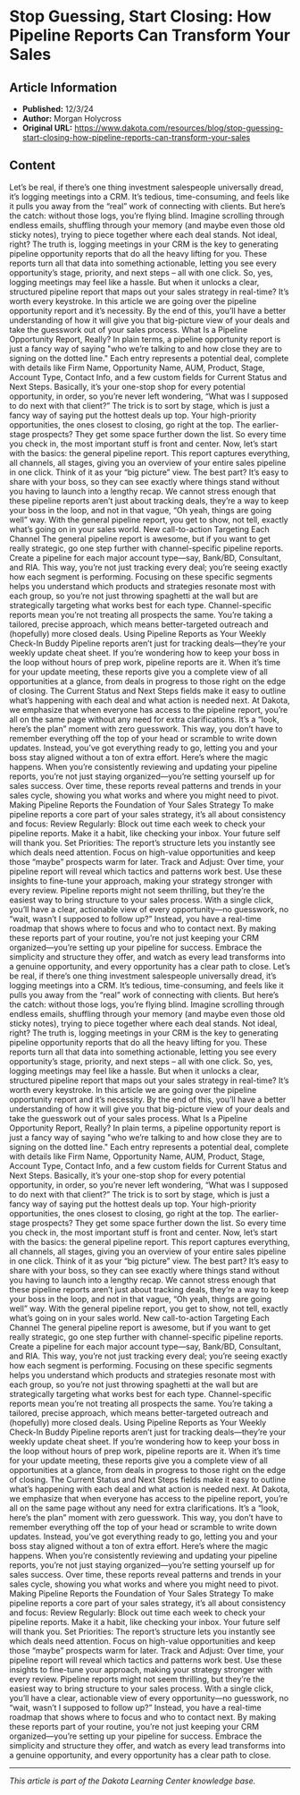 # Stop Guessing, Start Closing: How Pipeline Reports Can Transform Your Sales

## Article Information
- **Published:** 12/3/24
- **Author:** Morgan Holycross
- **Original URL:** https://www.dakota.com/resources/blog/stop-guessing-start-closing-how-pipeline-reports-can-transform-your-sales

## Content

Let’s be real, if there’s one thing investment salespeople universally dread, it’s logging meetings into a CRM. It’s tedious, time-consuming, and feels like it pulls you away from the “real” work of connecting with clients. But here’s the catch: without those logs, you’re flying blind. Imagine scrolling through endless emails, shuffling through your memory (and maybe even those old sticky notes), trying to piece together where each deal stands. Not ideal, right? The truth is, logging meetings in your CRM is the key to generating pipeline opportunity reports that do all the heavy lifting for you. These reports turn all that data into something actionable, letting you see every opportunity’s stage, priority, and next steps – all with one click. So, yes, logging meetings may feel like a hassle. But when it unlocks a clear, structured pipeline report that maps out your sales strategy in real-time? It’s worth every keystroke. In this article we are going over the pipeline opportunity report and it’s necessity. By the end of this, you’ll have a better understanding of how it will give you that big-picture view of your deals and take the guesswork out of your sales process. What Is a Pipeline Opportunity Report, Really? In plain terms, a pipeline opportunity report is just a fancy way of saying "who we’re talking to and how close they are to signing on the dotted line." Each entry represents a potential deal, complete with details like Firm Name, Opportunity Name, AUM, Product, Stage, Account Type, Contact Info, and a few custom fields for Current Status and Next Steps. Basically, it’s your one-stop shop for every potential opportunity, in order, so you’re never left wondering, “What was I supposed to do next with that client?” The trick is to sort by stage, which is just a fancy way of saying put the hottest deals up top. Your high-priority opportunities, the ones closest to closing, go right at the top. The earlier-stage prospects? They get some space further down the list. So every time you check in, the most important stuff is front and center. Now, let’s start with the basics: the general pipeline report. This report captures everything, all channels, all stages, giving you an overview of your entire sales pipeline in one click. Think of it as your “big picture” view. The best part? It’s easy to share with your boss, so they can see exactly where things stand without you having to launch into a lengthy recap. We cannot stress enough that these pipeline reports aren’t just about tracking deals, they’re a way to keep your boss in the loop, and not in that vague, “Oh yeah, things are going well” way. With the general pipeline report, you get to show, not tell, exactly what’s going on in your sales world. New call-to-action Targeting Each Channel The general pipeline report is awesome, but if you want to get really strategic, go one step further with channel-specific pipeline reports. Create a pipeline for each major account type—say, Bank/BD, Consultant, and RIA. This way, you’re not just tracking every deal; you’re seeing exactly how each segment is performing. Focusing on these specific segments helps you understand which products and strategies resonate most with each group, so you’re not just throwing spaghetti at the wall but are strategically targeting what works best for each type. Channel-specific reports mean you’re not treating all prospects the same. You’re taking a tailored, precise approach, which means better-targeted outreach and (hopefully) more closed deals. Using Pipeline Reports as Your Weekly Check-In Buddy Pipeline reports aren’t just for tracking deals—they’re your weekly update cheat sheet. If you’re wondering how to keep your boss in the loop without hours of prep work, pipeline reports are it. When it’s time for your update meeting, these reports give you a complete view of all opportunities at a glance, from deals in progress to those right on the edge of closing. The Current Status and Next Steps fields make it easy to outline what’s happening with each deal and what action is needed next. At Dakota, we emphasize that when everyone has access to the pipeline report, you’re all on the same page without any need for extra clarifications. It’s a “look, here’s the plan” moment with zero guesswork. This way, you don’t have to remember everything off the top of your head or scramble to write down updates. Instead, you’ve got everything ready to go, letting you and your boss stay aligned without a ton of extra effort. Here’s where the magic happens. When you’re consistently reviewing and updating your pipeline reports, you’re not just staying organized—you’re setting yourself up for sales success. Over time, these reports reveal patterns and trends in your sales cycle, showing you what works and where you might need to pivot. Making Pipeline Reports the Foundation of Your Sales Strategy To make pipeline reports a core part of your sales strategy, it’s all about consistency and focus: Review Regularly: Block out time each week to check your pipeline reports. Make it a habit, like checking your inbox. Your future self will thank you. Set Priorities: The report’s structure lets you instantly see which deals need attention. Focus on high-value opportunities and keep those “maybe” prospects warm for later. Track and Adjust: Over time, your pipeline report will reveal which tactics and patterns work best. Use these insights to fine-tune your approach, making your strategy stronger with every review. Pipeline reports might not seem thrilling, but they’re the easiest way to bring structure to your sales process. With a single click, you’ll have a clear, actionable view of every opportunity—no guesswork, no “wait, wasn’t I supposed to follow up?” Instead, you have a real-time roadmap that shows where to focus and who to contact next. By making these reports part of your routine, you’re not just keeping your CRM organized—you’re setting up your pipeline for success. Embrace the simplicity and structure they offer, and watch as every lead transforms into a genuine opportunity, and every opportunity has a clear path to close. Let’s be real, if there’s one thing investment salespeople universally dread, it’s logging meetings into a CRM. It’s tedious, time-consuming, and feels like it pulls you away from the “real” work of connecting with clients. But here’s the catch: without those logs, you’re flying blind. Imagine scrolling through endless emails, shuffling through your memory (and maybe even those old sticky notes), trying to piece together where each deal stands. Not ideal, right? The truth is, logging meetings in your CRM is the key to generating pipeline opportunity reports that do all the heavy lifting for you. These reports turn all that data into something actionable, letting you see every opportunity’s stage, priority, and next steps – all with one click. So, yes, logging meetings may feel like a hassle. But when it unlocks a clear, structured pipeline report that maps out your sales strategy in real-time? It’s worth every keystroke. In this article we are going over the pipeline opportunity report and it’s necessity. By the end of this, you’ll have a better understanding of how it will give you that big-picture view of your deals and take the guesswork out of your sales process. What Is a Pipeline Opportunity Report, Really? In plain terms, a pipeline opportunity report is just a fancy way of saying "who we’re talking to and how close they are to signing on the dotted line." Each entry represents a potential deal, complete with details like Firm Name, Opportunity Name, AUM, Product, Stage, Account Type, Contact Info, and a few custom fields for Current Status and Next Steps. Basically, it’s your one-stop shop for every potential opportunity, in order, so you’re never left wondering, “What was I supposed to do next with that client?” The trick is to sort by stage, which is just a fancy way of saying put the hottest deals up top. Your high-priority opportunities, the ones closest to closing, go right at the top. The earlier-stage prospects? They get some space further down the list. So every time you check in, the most important stuff is front and center. Now, let’s start with the basics: the general pipeline report. This report captures everything, all channels, all stages, giving you an overview of your entire sales pipeline in one click. Think of it as your “big picture” view. The best part? It’s easy to share with your boss, so they can see exactly where things stand without you having to launch into a lengthy recap. We cannot stress enough that these pipeline reports aren’t just about tracking deals, they’re a way to keep your boss in the loop, and not in that vague, “Oh yeah, things are going well” way. With the general pipeline report, you get to show, not tell, exactly what’s going on in your sales world. New call-to-action Targeting Each Channel The general pipeline report is awesome, but if you want to get really strategic, go one step further with channel-specific pipeline reports. Create a pipeline for each major account type—say, Bank/BD, Consultant, and RIA. This way, you’re not just tracking every deal; you’re seeing exactly how each segment is performing. Focusing on these specific segments helps you understand which products and strategies resonate most with each group, so you’re not just throwing spaghetti at the wall but are strategically targeting what works best for each type. Channel-specific reports mean you’re not treating all prospects the same. You’re taking a tailored, precise approach, which means better-targeted outreach and (hopefully) more closed deals. Using Pipeline Reports as Your Weekly Check-In Buddy Pipeline reports aren’t just for tracking deals—they’re your weekly update cheat sheet. If you’re wondering how to keep your boss in the loop without hours of prep work, pipeline reports are it. When it’s time for your update meeting, these reports give you a complete view of all opportunities at a glance, from deals in progress to those right on the edge of closing. The Current Status and Next Steps fields make it easy to outline what’s happening with each deal and what action is needed next. At Dakota, we emphasize that when everyone has access to the pipeline report, you’re all on the same page without any need for extra clarifications. It’s a “look, here’s the plan” moment with zero guesswork. This way, you don’t have to remember everything off the top of your head or scramble to write down updates. Instead, you’ve got everything ready to go, letting you and your boss stay aligned without a ton of extra effort. Here’s where the magic happens. When you’re consistently reviewing and updating your pipeline reports, you’re not just staying organized—you’re setting yourself up for sales success. Over time, these reports reveal patterns and trends in your sales cycle, showing you what works and where you might need to pivot. Making Pipeline Reports the Foundation of Your Sales Strategy To make pipeline reports a core part of your sales strategy, it’s all about consistency and focus: Review Regularly: Block out time each week to check your pipeline reports. Make it a habit, like checking your inbox. Your future self will thank you. Set Priorities: The report’s structure lets you instantly see which deals need attention. Focus on high-value opportunities and keep those “maybe” prospects warm for later. Track and Adjust: Over time, your pipeline report will reveal which tactics and patterns work best. Use these insights to fine-tune your approach, making your strategy stronger with every review. Pipeline reports might not seem thrilling, but they’re the easiest way to bring structure to your sales process. With a single click, you’ll have a clear, actionable view of every opportunity—no guesswork, no “wait, wasn’t I supposed to follow up?” Instead, you have a real-time roadmap that shows where to focus and who to contact next. By making these reports part of your routine, you’re not just keeping your CRM organized—you’re setting up your pipeline for success. Embrace the simplicity and structure they offer, and watch as every lead transforms into a genuine opportunity, and every opportunity has a clear path to close.

---

*This article is part of the Dakota Learning Center knowledge base.*